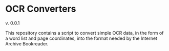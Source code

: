 # OCR Converters

v. 0.0.1

This repository contains a script to convert simple OCR data, in the form of a word list and page coordinates, into the format needed by the Internet Archive Bookreader.
